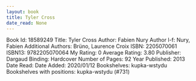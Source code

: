 ```yaml
---
layout: book
title: Tyler Cross
date_read: None
---
```


Book Id: 18589249
Title: Tyler Cross
Author: Fabien Nury
Author l-f: Nury, Fabien
Additional Authors: Brüno, Laurence Croix
ISBN: 2205070061
ISBN13: 9782205070064
My Rating: 0
Average Rating: 3.80
Publisher: Dargaud
Binding: Hardcover
Number of Pages: 92
Year Published: 2013
Date Read: 
Date Added: 2020/01/12
Bookshelves: kupka-wstydu
Bookshelves with positions: kupka-wstydu (#731)

